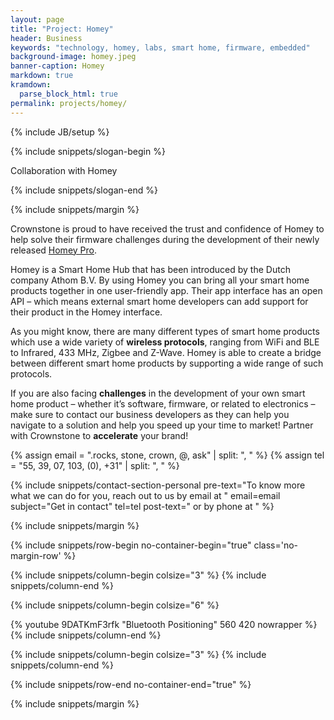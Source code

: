 ```yaml
---
layout: page
title: "Project: Homey"
header: Business
keywords: "technology, homey, labs, smart home, firmware, embedded"
background-image: homey.jpeg
banner-caption: Homey
markdown: true
kramdown:
  parse_block_html: true
permalink: projects/homey/
---
```


{% include JB/setup %}



{% include snippets/slogan-begin %}

Collaboration with Homey

{% include snippets/slogan-end %}


{% include snippets/margin %}


Crownstone is proud to have received the trust and confidence of Homey to help solve their firmware challenges during the development of their newly released [Homey Pro](https://homey.app/nl-nl/homey-pro/).


Homey is a Smart Home Hub that has been introduced by the Dutch company Athom B.V. By using Homey you can bring all your smart home products together in one user-friendly app. Their app interface has an open API – which means external smart home developers can add support for their product in the Homey interface.


As you might know, there are many different types of smart home products which use a wide variety of **wireless protocols**, ranging from WiFi and BLE to Infrared, 433 MHz, Zigbee and Z-Wave. Homey is able to create a bridge between different smart home products by supporting a wide range of such protocols.


If you are also facing **challenges** in the development of your own smart home product – whether it’s software, firmware, or related to electronics – make sure to contact our business developers as they can help you navigate to a solution and help you speed up your time to market! Partner with Crownstone to **accelerate** your brand! 

{% assign email = ".rocks, stone, crown, @, ask" | split: ", "  %}
{% assign tel = "55, 39, 07, 103, (0), +31" | split: ", "  %}

{% include snippets/contact-section-personal pre-text="To know more what we can do for you, reach out to us by email at " email=email subject="Get in contact" tel=tel post-text=" or by phone at " %}

{% include snippets/margin %}

{% include snippets/row-begin no-container-begin="true" class='no-margin-row' %}

{% include snippets/column-begin colsize="3" %}
{% include snippets/column-end %}

{% include snippets/column-begin colsize="6" %}
<div class="embed-responsive embed-responsive-16by9">
{% youtube 9DATKmF3rfk "Bluetooth Positioning" 560 420 nowrapper %}
</div>
{% include snippets/column-end %}

{% include snippets/column-begin colsize="3" %}
{% include snippets/column-end %}

{% include snippets/row-end no-container-end="true" %}


{% include snippets/margin %}
